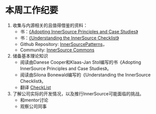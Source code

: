 # 本周工作纪要
1. 收集与内源相关的且值得借鉴的资料：
    - 书：[《Adopting InnerSource Principles and Case Studies》](https://innersourcecommons.org/resources/books/adoptinginnersource/)
    - 书：[《Understanding the InnerSource Checklist》](http://innersourcecommons.org/checklist/)
    - Github Repository: [InnerSourcePatterns](https://github.com/InnerSourceCommons/InnerSourcePatterns)，
    - Community: [InnerSource Commons](http://innersourcecommons.org)
2. 储备基本理论知识
    - 阅读由Danese Cooper和Klaas-Jan Stol编写的书《Adopting InnerSource Principles and Case Studies》。
    - 阅读由Silona Bonewald编写的《Understanding the InnerSource Checklist》。
    - 翻译 [CheckList](https://github.com/noname2018/Internship2020/blob/master/Output/Week1/InnerSource-Checklist.md)
3. 了解公司实际的开发情况，以及推行InnerSource可能面临的挑战。
    - 和mentor讨论
    - 观察公司同事
